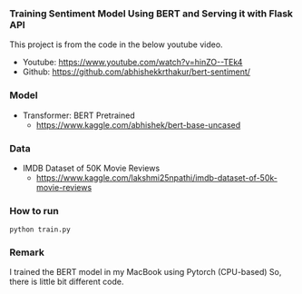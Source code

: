 ### Training Sentiment Model Using BERT and Serving it with Flask API
This project is from the code in the below youtube video.
- Youtube: https://www.youtube.com/watch?v=hinZO--TEk4
- Github: https://github.com/abhishekkrthakur/bert-sentiment/


### Model
- Transformer: BERT Pretrained
  - https://www.kaggle.com/abhishek/bert-base-uncased

### Data
- IMDB Dataset of 50K Movie Reviews
  - https://www.kaggle.com/lakshmi25npathi/imdb-dataset-of-50k-movie-reviews

### How to run
```
python train.py
```

### Remark
I trained the BERT model in my MacBook using Pytorch (CPU-based)
So, there is little bit different code.
